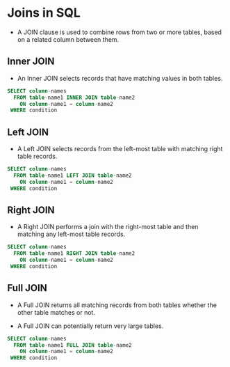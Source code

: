# Joins in SQL

- A JOIN clause is used to combine rows from two or more tables, based on a related column between them.

## Inner JOIN

- An Inner JOIN selects records that have matching values in both tables.

```SQL
SELECT column-names
  FROM table-name1 INNER JOIN table-name2
    ON column-name1 = column-name2
 WHERE condition
```

## Left JOIN

- A Left JOIN selects records from the left-most table with matching right table records.

```SQL
SELECT column-names
  FROM table-name1 LEFT JOIN table-name2
    ON column-name1 = column-name2
 WHERE condition
 ```

## Right JOIN

- A Right JOIN performs a join with the right-most table and then matching any left-most table records.

```SQL
SELECT column-names
  FROM table-name1 RIGHT JOIN table-name2
    ON column-name1 = column-name2
 WHERE condition
 ```

## Full JOIN

- A Full JOIN returns all matching records from both tables whether the other table matches or not.

- A Full JOIN can potentially return very large tables.

```SQL
SELECT column-names
  FROM table-name1 FULL JOIN table-name2
    ON column-name1 = column-name2
 WHERE condition
 ```
